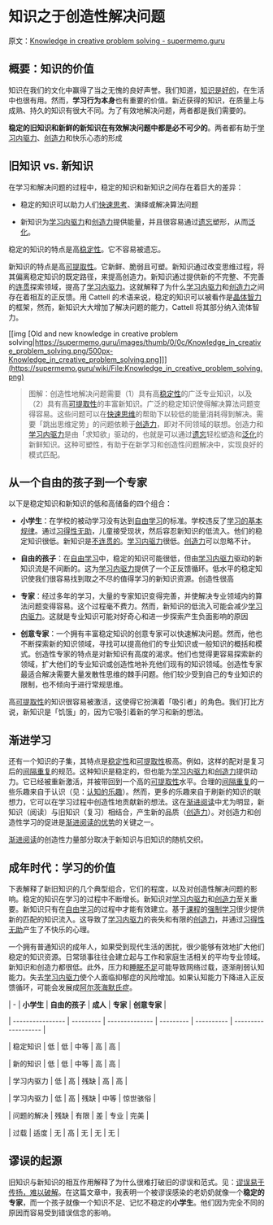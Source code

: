 # 知识之于创造性解决问题

原文：[Knowledge in creative problem solving - supermemo.guru](https://supermemo.guru/wiki/Knowledge_in_creative_problem_solving)

## 概要：知识的价值

知识在我们的文化中赢得了当之无愧的良好声誉。我们知道，[知识是好的](https://supermemo.guru/wiki/Goodness_of_knowledge)，在生活中也很有用。然而，**学习行为本身**也有重要的价值。新近获得的知识，在质量上与成熟、持久的知识有很大不同。为了有效地解决问题，两者都是我们需要的。

**稳定的旧知识和新鲜的新知识在有效解决问题中都是必不可少的**。两者都有助于[学习内驱力](https://supermemo.guru/wiki/Learn_drive)、[创造力](https://supermemo.guru/wiki/Creativity)和快乐心态的形成

## 旧知识 vs. 新知识

在学习和解决问题的过程中，稳定的知识和新知识之间存在着巨大的差异：

- 稳定的知识可以助力人们[快速思考](https://supermemo.guru/wiki/Fast_thinking)、演绎或解决算法问题

- 新知识为[学习内驱力](https://supermemo.guru/wiki/Learn_drive)和[创造力](https://supermemo.guru/wiki/Creativity)提供能量，并且很容易通过[遗忘](https://supermemo.guru/wiki/Forgetting)塑形，从而[泛化](https://supermemo.guru/wiki/Generalization)。

稳定的知识的特点是高[稳定性](https://supermemo.guru/wiki/Stability)。它不容易被遗忘。

新知识的特点是高[可提取性](https://supermemo.guru/wiki/Retrievability)。它新鲜、脆弱且可塑。新知识通过改变思维过程，将其偏离稳定知识的既定路径，来提高创造力。新知识通过提供新的不完整、不完善的[连贯](https://supermemo.guru/wiki/Coherence)探索领域，提高了[学习内驱力](https://supermemo.guru/wiki/Learn_drive)。这就解释了为什么[学习内驱力](https://supermemo.guru/wiki/Learn_drive)和[创造力](https://supermemo.guru/wiki/Creativity)之间存在着相互的正反馈。用 Cattell 的术语来说，稳定的知识可以被看作是[晶体智力](https://en.wikipedia.org/wiki/Fluid_and_crystallized_intelligence)的框架，然而，新知识大大增加了解决问题的能力，Cattell 将其部分纳入流体智力。

[[img [Old and new knowledge in creative problem solving|https://supermemo.guru/images/thumb/0/0c/Knowledge_in_creative_problem_solving.png/500px-Knowledge_in_creative_problem_solving.png]]](https://supermemo.guru/wiki/File:Knowledge_in_creative_problem_solving.png)

> 图解：创造性地解决问题需要（1）具有高[稳定性](https://supermemo.guru/wiki/Stability)的广泛专业知识，以及（2）具有高[可提取性](https://supermemo.guru/wiki/Retrievability)的丰富新知识。广泛的稳定知识使得解决算法问题变得容易。这些问题可以在[快速思维](https://supermemo.guru/wiki/Fast_thinking)的帮助下以较低的能量消耗得到解决。需要「跳出思维定势」的问题依赖于[创造力](https://supermemo.guru/wiki/Creativity)，即对不同领域的联想。创造力和[学习内驱力](https://supermemo.guru/wiki/Learn_drive)是由「求知欲」驱动的，也就是可以通过[遗忘](https://supermemo.guru/wiki/Forgetting)轻松塑造和[泛化](https://supermemo.guru/wiki/Generalization)的新鲜知识。这种可塑性，有助于在新学习和创造性问题解决中，实现良好的模式匹配。

## 从一个自由的孩子到一个专家

以下是稳定知识和新知识的低和高储备的四个组合：

- **小学生**：在学校的被动学习没有达到[自由学习](https://supermemo.guru/wiki/Free_learning)的标准。学校违反了[学习的基本规律](https://supermemo.guru/wiki/Fundamental_law_of_learning)。通过[习得性无助](https://supermemo.guru/wiki/Learned_helplessness)，儿童接受现状，然后容忍新知识的低流入。他们的稳定知识很低。新知识是[不连贯的](https://supermemo.guru/wiki/Coherence)。[学习内驱力](https://supermemo.guru/wiki/Learn_drive)很低。[创造力](https://supermemo.guru/wiki/Creativity)可以忽略不计。

- **自由的孩子**：在[自由学习](https://supermemo.guru/wiki/Free_learning)中，稳定的知识可能很低，但由[学习内驱力](https://supermemo.guru/wiki/Learn_drive)驱动的新知识流是不间断的。这为[学习内驱力](https://supermemo.guru/wiki/Learn_drive)提供了一个正反馈循环。低水平的稳定知识使我们很容易找到取之不尽的值得学习的新知识资源。创造性很高

- **专家**：经过多年的学习，大量的专家知识变得完善，并使解决专业领域内的算法问题变得容易。这个过程毫不费力。然而，新知识的低流入可能会减少[学习内驱力](https://supermemo.guru/wiki/Learn_drive)。这就是专业知识可能对好奇心和进一步探索产生负面影响的原因

- **创意专家**：一个拥有丰富稳定知识的创意专家可以快速解决问题。然而，他也不断探索新的知识领域，寻找可以提高他们的专业知识或一般知识的概括和模式。创造性专家的特点是对新知识有高度的渴求。他们也觉得更容易探索新的领域，扩大他们的专业知识或创造性地补充他们现有的知识领域。创造性专家最适合解决需要大量发散性思维的棘手问题。他们较少受到自己的专业知识的限制，也不倾向于进行常规思维。

高[可提取性](https://supermemo.guru/wiki/Retrievability)的知识很容易被激活，这使得它扮演着「吸引者」的角色。我们打比方说，新知识是「饥饿」的，因为它吸引着新的学习和新的想法。

## 渐进学习

还有一个知识的子集，其特点是[稳定性](https://supermemo.guru/wiki/Stability)和[可提取性](https://supermemo.guru/wiki/Retrievability)极高。例如，这样的配对是复习后的[间隔重复](https://supermemo.guru/wiki/Spaced_repetition)的规范。这种知识是稳定的，但也能为[学习内驱力](https://supermemo.guru/wiki/Learn_drive)和[创造力](https://supermemo.guru/wiki/Creativity)提供动力。它已经被重新激活，并被带回到一个高的[可提取性](https://supermemo.guru/wiki/Retrievability)水平。合理的[间隔重复](https://supermemo.guru/wiki/Spaced_repetition)的一些乐趣来自于认识（见：[认知的乐趣](https://supermemo.guru/wiki/Pleasure_of_knowing)）。然而，更多的乐趣来自于刷新的知识的联想力，它可以在学习过程中创造性地贡献新的想法。这在[渐进阅读](https://supermemo.guru/wiki/Incremental_reading)中尤为明显，新知识（阅读）与旧知识（复习）相结合，产生新的品质（[创造力](https://supermemo.guru/wiki/Creativity)）。对创造力和创造性学习的促进是[渐进阅读的优势](https://supermemo.guru/wiki/Advantages_of_incremental_reading)的关键之一。

[渐进阅读](https://supermemo.guru/wiki/Incremental_reading)的创造性力量部分取决于新知识与旧知识的随机交织。

## 成年时代：学习的价值

下表解释了新旧知识的几个典型组合，它们的程度，以及对创造性解决问题的影响。稳定的知识在学习的过程中不断增长。新知识对[学习内驱力](https://supermemo.guru/wiki/Learn_drive)和[创造力](https://supermemo.guru/wiki/Creativity)至关重要。新知识只有在[自由学习](https://supermemo.guru/wiki/Free_learning)的过程中才能有效建立。基于[课程](https://supermemo.guru/wiki/Curriculum)的[强制学习](https://supermemo.guru/wiki/Coercive_learning)很少提供新的匹配的知识流入。这导致了[学习内驱力](https://supermemo.guru/wiki/Learn_drive)的丧失和有限的[创造力](https://supermemo.guru/wiki/Creativity)，并通过[习得性无助](https://supermemo.guru/wiki/Learned_helplessness)产生了不快乐的心理。

一个拥有普通知识的成年人，如果受到现代生活的困扰，很少能够有效地扩大他们稳定的知识资源。日常琐事往往会建立起与工作和家庭生活相关的平均专业领域。新知识和创造力都很低。此外，压力和[睡眠不足](https://supermemo.guru/wiki/Sleep_deprivation)可能导致网络过载，逐渐削弱认知能力。失去[学习内驱力](https://supermemo.guru/wiki/Learn_drive)使个人面临抑郁症的风险增加。如果认知能力下降进入正反馈循环，可能会发展成[阿尔茨海默氏症](https://supermemo.guru/wiki/How_schools_can_contribute_to_Alzheimer's_disease)。

| -                | **小学生** | **自由的孩子** | **成人** | **专家** | **创意专家** |

| ---------------- | --------- | -------------- | --------- | ---------- | ------------------- |

| 稳定知识 | 低       | 低            | 中等    | 高       | 高                |

| 新的知识 | 低       | 低            | 中等    | 高       | 高                |

| 学习内驱力 | 低       | 高            | 残缺   | 高       | 高                |

| 学习内驱力 | 低       | 高            | 残缺   | 中等       | 惊世骇俗                |

| 问题的解决 | 残缺 | 有限 | 差 | 专业 | 完美            |

| 过载         | 适度     | 无           | 高      | 无      | 无      | 无                |

## 谬误的起源

旧知识与新知识的相互作用解释了为什么很难打破旧的谬误和范式。见：[谬误易于传扬，难以破解](https://supermemo.guru/wiki/Myths_are_easy_to_swallow_and_hard_to_kill)。在这篇文章中，我表明一个被谬误感染的老奶奶就像一个**稳定的专家**，而一个孩子就像一个知识不足、记忆不稳定的**小学生**。他们因为完全不同的原因而容易受到错误信念的影响。